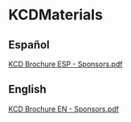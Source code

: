 # KCDMaterials
## Español
[KCD Brochure ESP - Sponsors.pdf](https://github.com/fhcn-io/KCDMaterials/files/11045380/KCD.Brochure.ESP.-.Sponsors.pdf)


## English
[KCD Brochure EN - Sponsors.pdf](https://github.com/fhcn-io/KCDMaterials/files/11045383/KCD.Brochure.EN.-.Sponsors.pdf)
